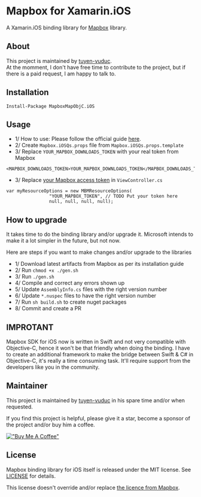 # Mapbox for Xamarin.iOS
A Xamarin.iOS binding library for [Mapbox](https://www.mapbox.com/ios-sdk/) library.

## About
This project is maintained by [tuyen-vuduc](https://github.com/tuyen-vuduc).<br> 
At the momment, I don't have free time to contribute to the project, but if there is a paid request, I am happy to talk to.

## Installation

```
Install-Package MapboxMapObjC.iOS
```

## Usage

- 1/ How to use: Please follow the official guide [here](https://www.mapbox.com/ios-sdk/).
- 2/ Create `Mapbox.iOSQs.props` file from `Mapbox.iOSQs.props.template`
- 3/ Replace `YOUR_MAPBOX_DOWNLOADS_TOKEN` with your real token from Mapbox
```
<MAPBOX_DOWNLOADS_TOKEN>YOUR_MAPBOX_DOWNLOADS_TOKEN</MAPBOX_DOWNLOADS_TOKEN>
```

- 3/ Replace [your Mapbox access token](https://account.mapbox.com/) in `ViewController.cs`
```
var myResourceOptions = new MBMResourceOptions(
                "YOUR_MAPBOX_TOKEN", // TODO Put your token here
                null, null, null, null);
```

## How to upgrade
It takes time to do the binding library and/or upgrade it. Microsoft intends to make it a lot simpler in the future, but not now.

Here are steps if you want to make changes and/or upgrade to the libraries

- 1/ Download latest artifacts from Mapbox as per its installation guide
- 2/ Run `chmod +x ./gen.sh`
- 3/ Run `./gen.sh`
- 4/ Compile and correct any errors shown up
- 5/ Update `AssemblyInfo.cs` files with the right version number
- 6/ Update `*.nuspec` files to have the right version number
- 7/ Run `sh build.sh` to create nuget packages
- 8/ Commit and create a PR

## IMPROTANT
Mapbox SDK for iOS now is written in Swift and not very compatible with Objective-C, hence it won't be that friendly when doing the binding.
I have to create an additional framework to make the bridge between Swift & C# in Objective-C, it's really a time consuming task. 
It'll require support from the developers like you in the community.

## Maintainer
This project is maintained by [tuyen-vuduc](https://github.com/tuyen-vuduc) in his spare time and/or when requested.<br>

If you find this project is helpful, please give it a star, become a sponsor of the project and/or buy him a coffee.

[!["Buy Me A Coffee"](https://www.buymeacoffee.com/assets/img/custom_images/orange_img.png)](https://www.buymeacoffee.com/tuyen.vuduc)

## License

Mapbox binding library for iOS itself is released under the MIT license.
See [LICENSE](./LICENSE) for details.

This license doesn't override and/or replace [the licence from Mapbox](./artifacts/LICENSE.md).